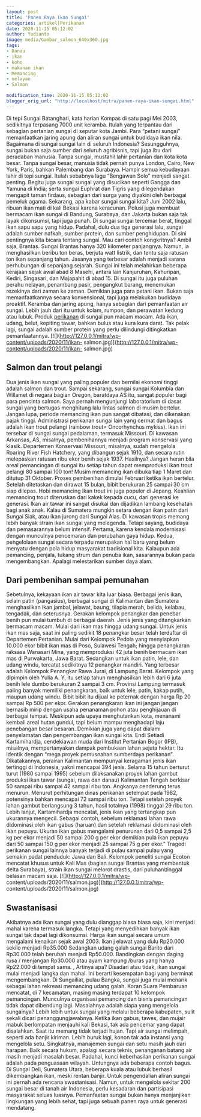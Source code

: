 ```yaml
---
layout: post
title: 'Panen Raya Ikan Sungai'
categories: artikel|Perikanan
date: 2020-11-15 05:12:02
author: Yudianto
image: media/Gambar_salmon_640x360.jpg
tags:
- Danau
- ikan
- koho
- makanan ikan
- Memancing
- nelayan
- Salmon

modification_time: 2020-11-15 05:12:02
blogger_orig_url: "http://localhost/mitra/panen-raya-ikan-sungai.html"
---
```


Di tepi Sungai Batanghari, kata harian Kompas di satu pagi Mei 2003,
sedikitnya terpasang 7000 unit keramba. Itulah yang terpantau dari sebagian
pertanian sungai di seputar kota Jambi. Para “petani sungai” memanfaatkan
jaring apung dan aliran sungai untuk budidaya ikan nila. Bagaimana di sungai
sungai lain di seluruh Indonesia? Sesungguhnya, sungai bukan saja sumber dari
seluruh agribisnis, tapi juga ibu dari peradaban manusia. Tanpa sungai,
mustahil lahir pertanian dan kota kota besar. Tanpa sungai besar, manusia
tidak pernah punya London, Cairo, New York, Paris, bahkan Palembang dan
Surabaya. Hampir semua kebudayaan lahir di tepi sungai. Itulah sebabnya lagu
“Bengawan Solo” menjadi sangat penting. Begitu juga sungai sungai yang
disucikan seperti Gangga dan Yamuna di India; serta sungai Euphrat dan Tigris
yang dilegendakan mengapit taman firdaus, sebagian dari surga yang diyakini
oleh berbagai pemeluk agama. Sekarang, apa kabar sungai sungai kita? Juni 2002
lalu, ribuan ikan mati di kali Bekasi karena keracunan. Polusi juga membuat
bermacam ikan sungai di Bandung, Surabaya, dan Jakarta bukan saja tak layak
dikonsumsi, tapi juga punah. Di sungai sungai tercemar berat, tinggal ikan
sapu sapu yang hidup. Padahal, dulu dua tiga generasi lalu, sungai adalah
sumber nafkah, sumber protein, dan sumber penghidupan. Di sini pentingnya kita
bicara tentang sungai. Mau cari contoh kongkritnya? Ambil saja, Brantas.
Sungai Brantas hanya 320 kilometer panjangnya. Namun, ia menghasilkan beribu
ton beras, berjuta watt listrik, dan tentu saja ratusan ton ikan sepanjang
tahun. Jasanya yang terbesar adalah menjadi sarana perhubungan di sepanjang
sejarah. Sungai ini telah melahirkan beberapa kerajaan sejak awal abad 8
Masehi, antara lain Kanjuruhan, Kahuripan, Kediri, Singasari, dan Majapahit di
abad 15. Di sungai itu juga puluhan perahu nelayan, penambang pasir,
pengangkut barang, menemukan rezekinya dari zaman ke zaman. Demikian juga para
petani ikan. Bukan saja memanfaatkannya secara konvensional, tapi juga
melakukan budidaya proaktif. Keramba dan jaring apung, hanya sebagian dari
pemanfaatan air sungai. Lebih jauh dari itu untuk kolam, rumpon, dan perawatan
kedung atau lubuk. Produk [perikanan](http://127.0.0.1/mitra/perikanan
"perikanan") di sungai pun macam macam. Ada ikan, udang, belut, kepiting
tawar, bahkan bulus atau kura kura darat. Tak pelak lagi, sungai adalah sumber
protein yang perlu dilindungi ditingkatkan pemanfaatannya.
[![](http://127.0.0.1/mitra/wp-content/uploads/2020/11/ikan-
salmon.jpg)](http://127.0.0.1/mitra/wp-content/uploads/2020/11/ikan-
salmon.jpg)

## Salmon dan trout pelangi

Dua jenis ikan sungai yang paling populer dan bernilai ekonomi tinggi adalah
salmon dan trout. Sampai sekarang, sungai sungai Kolumbia dan Willamet di
negara bagian Oregon, baratdaya AS itu, sangat populer bagi para pencinta
salmon. Saya pernah mengunjungi laboratorium di dasar sungai yang bertugas
menghitung lalu lintas salmon di musim bertelur. Jangan lupa, periode
memancing ikan pun sangat dibatasi, dan dikenakan pajak tinggi. Administrasi
perikanan sungai lain yang cermat dan bagus adalah ikan trout pelangi (rainbow
trout= Oncorhynchus mykiss). Ikan ini tersebar di sungai sungai pedalaman,
termasuk Missouri. Di kawasan Arkansas, AS, misalnya, pembenihannya menjadi
program konservasi yang klasik. Departemen Konservasi Missouri, misalnya,
sudah mengelola Roaring River Fish Hatchery, yang dibangun sejak 1910, dan
secara rutin melepaskan ratusan ribu ekor benih sejak 1937. Hasilnya? Jangan
heran bila areal pemancingan di sungai itu setiap tahun dapat memproduksi ikan
trout pelangi 80 sampai 100 ton! Musim memancing ikan dibuka tiap 1 Maret dan
ditutup 31 Oktober. Proses pembenihan dimulai Februari ketika ikan bertelur.
Setelah ditetaskan dan dirawat 15 bulan, bibit berukuran 25 sampai 30 cm siap
dilepas. Hobi memancing ikan trout ini juga populer di Jepang. Keahlian
memancing trout diteruskan dari kakek kepada cucu, dari generasi ke generasi.
Ikan air tawar ini sangat disukai dan dijadikan lambang kesehatan bagi anak
anak. Kalau di Sumatera mungkin setara dengan ikan patin dari Sungai Siak,
atau ikan jurong dari Sungai Alas. Di kawasan tropis memang lebih banyak
strain ikan sungai yang melegenda. Tetapi sayang, budidaya dan pemasarannya
belum intensif. Pertama, karena kendala modernisasi dengan munculnya
pencemaran dan perubahan gaya hidup. Kedua, pengelolaan sungai secara terpadu
merupakan hal baru yang belum menyatu dengan pola hidup masyarakat tradisional
kita. Kalaupun ada pemancing, penjala, tukang strum dan penuba ikan,
sasarannya bukan pada mengembangkan. Apalagi melestarikan sumber daya alam.

## Dari pembenihan sampai pemunahan

Sebetulnya, kekayaan ikan air tawar kita luar biasa. Berbagai jenis ikan,
selain patin (pangasius), berbagai sungai di Kalimantan dan Sumatera
menghasilkan ikan jambal, jelawat, baung, tilapia merah, belida, kelabau,
tengadak, dan seterusnya. Gerakan kelompok penangkar dan penebar benih pun
mulai tumbuh di berbagai daerah. Jenis jenis yang ditangkarkan bermacam macam.
Mulai dari ikan mas hingga udang sungai. Untuk jenis ikan mas saja, saat ini
paling sedikit 18 penangkar besar telah terdaftar di Departemen Pertanian.
Mulai dari Kelompok Pedoia yang menyiapkan 10.000 ekor bibit ikan mas di Poso,
Sulawesi Tengah; hingga penangkaran raksasa Wanasari Mina, yang memproduksi 42
juta benih bermacam ikan mas di Purwakarta, Jawa Barat. Sedangkan untuk ikan
patin, lele, dan udang windu, tercatat sedikitnya 12 penangkar mandiri. Yang
terbesar adalah Kelompok Penangkar Rawa Jurai, di Lampung Barat. Kelompok yang
dipimpin oleh Yulia A. Y, itu setiap tahun menghasilkan lebih dari 6 juta
benih lele dumbo berukuran 2 sampai 3 cm. Provinsi Lampung termasuk paling
banyak memiliki penangkaran, baik untuk lele, patin, kakap putih, maupun udang
windu. Bibit bibit itu dijual ke peternak dengan harga Rp 20 sampai Rp 500 per
ekor. Gerakan penangkaran ikan ini jangan jangan bernasib mirip dengan usaha
penanaman pohon atau penghijauan di berbagai tempat. Meskipun ada upaya
menghutankan kota, menanami kembali areal hutan gundul, tapi belum mampu
menghadapi laju penebangan besar besaran. Demikian juga yang dapat dialami
penyelamatan dan pengembangan ikan sungai kita. Endi Setiadi Kartamihardja,
cendekiawan muda dari Institut Pertanian Bogor (IPB), misalnya, mempertanyakan
dampak pembukaan lahan sejuta hektar. Itu identik dengan “mega proyek
pemusnahan sumberdaya perikanan”. Dikatakannya, perairan Kalimantan mempunyai
keragaman jenis ikan tertinggi di Indonesia, yakni mencapai 394 jenis. Selama
15 tahun berturut turut (1980 sampai 1995) sebelum dilaksanakan proyek lahan
gambut produksi ikan tawar (sungai, rawa dan danau) Kalimantan Tengah berkisar
50 sampai ribu sampai 42 sampai ribu ton. Angkanya cenderung terus menurun.
Menurut perhitungan dinas perikanan setempat pada 1982, potensinya bahkan
mencapai 72 sampai ribu ton. Tetapi setelah proyek lahan gambut berlangsung 3
tahun, hasil totalnya (1998) tinggal 29 ribu ton. Lebih lanjut, Kartamihardja
mencatat, jenis ikan yang tertangkap pun ukurannya mengecil. Sebagai contoh,
sebelum reklamasi lahan rawa didominasi oleh ikan gabus (haruan) dan setelah
reklamasi didominasi oleh ikan pepuyu. Ukuran ikan gabus mengalami penurunan
dari 0,5 sampai 2,5 kg per ekor menjadi 50 sampai 200 g per ekor demikian pula
ikan pepuyu dari 50 sampai 150 g per ekor menjadi 25 sampai 75 g per ekor.”
Tragedi perikanan sungai lainnya banyak terjadi di pulau sampai pulau yang
semakin padat penduduk: Jawa dan Bali. Kelompok peneliti sungai Ecoton
mencatat khusus untuk Kali Mas (bagian sungai Brantas yang membentuk delta
Surabaya), strain ikan sungai melorot drastis, dari puluhan\tinggal belasan
macam saja. [![](http://127.0.0.1/mitra/wp-
content/uploads/2020/11/salmon.jpg)](http://127.0.0.1/mitra/wp-
content/uploads/2020/11/salmon.jpg)

## Swastanisasi

Akibatnya ada ikan sungai yang dulu dianggap biasa biasa saja, kini menjadi
mahal karena termasuk langka. Tetapi yang menyedihkan banyak ikan sungai tak
dapat lagi dikonsumsi. Harga ikan sungai secara umum mengalami kenaikan sejak
awal 2003. Ikan j elawat yang dulu Rp20.000 sekilo menjadi Rp35.000 Sedangkan
udang galah sungai Barito dari Rp30.000 telah berubah menjadi Rp50.000.
Bandingkan dengan daging rusa / menjangan Rp30.000 atau ayam kampung /buras
yang hanya Rp22.000 di tempat sama. , Artinya apa? Disadari atau tidak, ikan
sungai mulai menjadi langka dan mahal. Ini berarti kesempatan bagi yang
berminat mengembangkan. Di Sungailiat, pulau Bangka, sungai juga mulai menarik
sebagai lahan rekreasi memancing udang galah. Koran Suara Pembaruan mencatat,
di 7 kecamatan, masing masing terdapat 10 kelompok pemancingan. Munculnya
organisasi pemancing dan bisnis pemancingan tidak dapat dibendung lagi.
Masalahnya adalah siapa yang mengelola sungainya? Lebih lebih untuk sungai
yang melalui beberapa kabupaten, sulit sekali dicari penanggungjawabnya.
Ketika ikan gabus, tawes, dan mujair mabuk berlompatan menjauhi kali Bekasi,
tak ada pencemar yang dapat disalahkan. Saat itu memang tidak terjadi hujan.
Tapi air sungai melimpah, seperti ada banjir kiriman. Lebih buruk lagi, konon
tak ada instansi yang mengelola setu. Singkatnya, manajemen sungai dan setu
masih jauh dari harapan. Baik secara hukum, apalagi secara teknis, penanganan
batang air masih menjadi masalah besar. Padahal, kunci keberhasilan perikanan
sungai adalah pada penguasaan wilayah. Untungnya ada beberapa contoh bagus. Di
Sungai Deli, Sumatera Utara, beberapa kuala atau lubuk berhasil dikembangkan
ikan, meski rentan banjir. Untuk pengendalian aliran sungai ini pernah ada
rencana swastanisasi. Namun, untuk mengelola sekitar 200 sungai besar di tanah
air Indonesia, perlu kesadaran dan partisipasi masyarakat seluas luasnya.
Pemanfaatan sungai bukan hanya menjanjikan lingkungan yang lebih sehat, tapi
juga sebuah panen raya untuk generasi mendatang.


